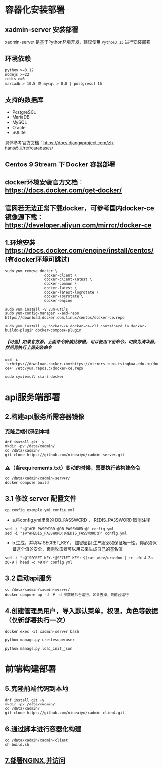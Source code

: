 # 容器化安装部署

## xadmin-server 安装部署

xadmin-server 是基于Python环境开发，建议使用 ```Python3.13``` 进行安装部署

## 环境依赖

```
python >=3.12
nodejs >=22
redis >=6
mariadb > 10.5 或 mysql > 8.0 | postgresql 16
```

## 支持的数据库

- PostgreSQL
- MariaDB
- MySQL
- Oracle
- SQLite

具体参考官方文档：https://docs.djangoproject.com/zh-hans/5.0/ref/databases/

## Centos 9 Stream 下 Docker 容器部署

## docker环境安装官方文档： https://docs.docker.com/get-docker/

## 官网若无法正常下载docker，可参考国内docker-ce镜像源下载：https://developer.aliyun.com/mirror/docker-ce

## 1.环境安装 https://docs.docker.com/engine/install/centos/ (有docker环境可跳过)

```shell
sudo yum remove docker \
                  docker-client \
                  docker-client-latest \
                  docker-common \
                  docker-latest \
                  docker-latest-logrotate \
                  docker-logrotate \
                  docker-engine
```

```shell
sudo yum install -y yum-utils
sudo yum-config-manager --add-repo https://download.docker.com/linux/centos/docker-ce.repo
```

```shell
sudo yum install -y docker-ce docker-ce-cli containerd.io docker-buildx-plugin docker-compose-plugin
```

##### 【可选】如果官方源，上面命令安装比较慢，可以使用下面命令，切换为清华源，然后再执行上面安装命令

```shell
sed -i 's+https://download.docker.com+https://mirrors.tuna.tsinghua.edu.cn/docker-ce+' /etc/yum.repos.d/docker-ce.repo
```

```shell
sudo systemctl start docker
```

# api服务端部署

## 2.构建api服务所需容器镜像

### 克隆后端代码到本地

```shell
dnf install git -y
mkdir -pv /data/xadmin/
cd /data/xadmin/
git clone https://github.com/nineaiyu/xadmin-server.git
```

### ⚠️（当requirements.txt）变动的时候，需要执行该构建命令

```shell
cd /data/xadmin/xadmin-server/
docker compose build
```

## 3.1 修改 server 配置文件

```shell
cp config_example.yml config.yml
```

- a.将config.yml里面的 DB_PASSWORD ， REDIS_PASSWORD 取消注释

```shell
sed -i "s@^#DB_PASSWORD:@DB_PASSWORD:@" config.yml
sed -i "s@^#REDIS_PASSWORD:@REDIS_PASSWORD:@" config.yml
```

- b.生成，并填写 SECRET_KEY， 加密密钥 生产服必须保证唯一性，你必须保证这个值的安全，否则攻击者可以用它来生成自己的签名值
```shell
sed -i "s@^SECRET_KEY.*@SECRET_KEY: $(cat /dev/urandom | tr -dc A-Za-z0-9 | head -c 49)@" config.yml
```

## 3.2 启动api服务

```shell
cd /data/xadmin/xadmin-server/
docker compose up -d  # -d 参数是后台运行，如果去掉，则前台运行
```

## 4.创建管理员用户，导入默认菜单，权限，角色等数据（仅新部署执行一次）

```shell
docker exec -it xadmin-server bash
```

```shell
python manage.py createsuperuser
```

```shell
python manage.py load_init_json
```

# 前端构建部署

## 5.克隆前端代码到本地

```shell
dnf install git -y
mkdir -pv /data/xadmin/
cd /data/xadmin/
git clone https://github.com/nineaiyu/xadmin-client.git
```

## 6.通过脚本进行容器化构建

```shell
cd /data/xadmin/xadmin-client
sh build.sh
```

## [7.部署NGINX,并访问](../guide/installation-nginx)